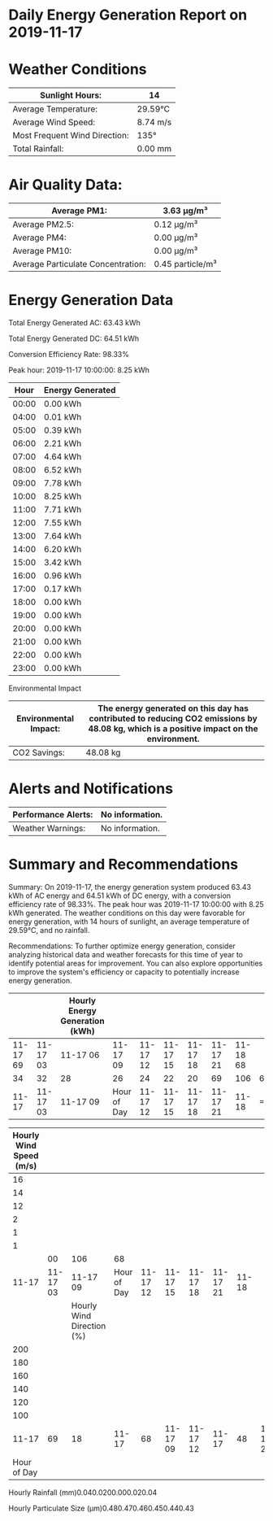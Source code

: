 # Daily Energy Generation Report on 2019-11-17

# Weather Conditions

|Sunlight Hours:|14|
|---|---|
|Average Temperature:|29.59°C|
|Average Wind Speed:|8.74 m/s|
|Most Frequent Wind Direction:|135°|
|Total Rainfall:|0.00 mm|

# Air Quality Data:

|Average PM1:|3.63 μg/m³|
|---|---|
|Average PM2.5:|0.12 μg/m³|
|Average PM4:|0.00 μg/m³|
|Average PM10:|0.00 μg/m³|
|Average Particulate Concentration:|0.45 particle/m³|

# Energy Generation Data

Total Energy Generated AC: 63.43 kWh

Total Energy Generated DC: 64.51 kWh

Conversion Efficiency Rate: 98.33%

Peak hour: 2019-11-17 10:00:00: 8.25 kWh

|Hour|Energy Generated|
|---|---|
|00:00|0.00 kWh|
|04:00|0.01 kWh|
|05:00|0.39 kWh|
|06:00|2.21 kWh|
|07:00|4.64 kWh|
|08:00|6.52 kWh|
|09:00|7.78 kWh|
|10:00|8.25 kWh|
|11:00|7.71 kWh|
|12:00|7.55 kWh|
|13:00|7.64 kWh|
|14:00|6.20 kWh|
|15:00|3.42 kWh|
|16:00|0.96 kWh|
|17:00|0.17 kWh|
|18:00|0.00 kWh|
|19:00|0.00 kWh|
|20:00|0.00 kWh|
|21:00|0.00 kWh|
|22:00|0.00 kWh|
|23:00|0.00 kWh|

Environmental Impact

|Environmental Impact:|The energy generated on this day has contributed to reducing CO2 emissions by 48.08 kg, which is a positive impact on the environment.|
|---|---|
|CO2 Savings:|48.08 kg|

# Alerts and Notifications

|Performance Alerts:|No information.|
|---|---|
|Weather Warnings:|No information.|

# Summary and Recommendations

Summary: On 2019-11-17, the energy generation system produced 63.43 kWh of AC energy and 64.51 kWh of DC energy, with a conversion efficiency rate of 98.33%. The peak hour was 2019-11-17 10:00:00 with 8.25 kWh generated. The weather conditions on this day were favorable for energy generation, with 14 hours of sunlight, an average temperature of 29.59°C, and no rainfall.

Recommendations: To further optimize energy generation, consider analyzing historical data and weather forecasts for this time of year to identify potential areas for improvement. You can also explore opportunities to improve the system's efficiency or capacity to potentially increase energy generation.

| | |Hourly Energy Generation (kWh)| | | | | | | |
|---|---|---|---|---|---|---|---|---|---|
|11-17 69|11-17 03|11-17 06|11-17 09|11-17 12|11-17 15|11-17 18|11-17 21|11-18 68| |
|34|32|28|26|24|22|20|69|106|68|
|11-17|11-17 03|11-17 09|Hour of Day|11-17 12|11-17 15|11-17 18|11-17 21|11-18|=68|

|Hourly Wind Speed (m/s)| | | | | | | | | | | |
|---|---|---|---|---|---|---|---|---|---|---|---|
|16| | | | | | | | | | | |
|14| | | | | | | | | | | |
|12| | | | | | | | | | | |
|2| | | | | | | | | | | |
|1| | | | | | | | | | | |
|1| | | | | | | | | | | |
| |00|106|68| | | | | | | | |
|11-17|11-17 03|11-17 09|Hour of Day|11-17 12|11-17 15|11-17 18|11-17 21|11-18| | | |
| | |Hourly Wind Direction (%)| | | | | | | | | |
|200| | | | | | | | | | | |
|180| | | | | | | | | | | |
|160| | | | | | | | | | | |
|140| | | | | | | | | | | |
|120| | | | | | | | | | | |
|100| | | | | | | | | | | |
|11-17|69|18|11-17|68|11-17 09|11-17 12|11-17|48|11-17 21|11-18|68|
|Hour of Day| | | | | | | | | | | |

Hourly Rainfall (mm)0.040.0200.000.020.04

Hourly Particulate Size (µm)0.480.470.460.450.440.43